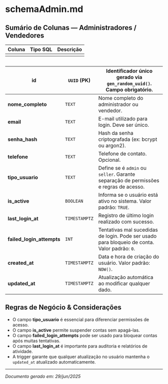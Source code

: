 # schemaAdmin.md

## Sumário de Colunas — Administradores / Vendedores

| Coluna | Tipo SQL | Descrição |
| ------ | -------- | --------- |
|        |          |           |

|   |
| - |

| **id**                      | `UUID` (PK)   | Identificador único gerado via `gen_random_uuid()`. Campo obrigatório.                       |
| --------------------------- | ------------- | -------------------------------------------------------------------------------------------- |
| **nome\_completo**          | `TEXT`        | Nome completo do administrador ou vendedor.                                                  |
| **email**                   | `TEXT`        | E-mail utilizado para login. Deve ser único.                                                 |
| **senha\_hash**             | `TEXT`        | Hash da senha criptografada (ex: bcrypt ou argon2).                                          |
| **telefone**                | `TEXT`        | Telefone de contato. Opcional.                                                               |
| **tipo\_usuario**           | `TEXT`        | Define se é `admin` ou `seller`. Garante separação de permissões e regras de acesso.         |
| **is\_active**              | `BOOLEAN`     | Informa se o usuário está ativo no sistema. Valor padrão: `TRUE`.                            |
| **last\_login\_at**         | `TIMESTAMPTZ` | Registro de último login realizado com sucesso.                                              |
| **failed\_login\_attempts** | `INT`         | Tentativas mal sucedidas de login. Pode ser usado para bloqueio de conta. Valor padrão: `0`. |
| **created\_at**             | `TIMESTAMPTZ` | Data e hora de criação do usuário. Valor padrão: `NOW()`.                                    |
| **updated\_at**             | `TIMESTAMPTZ` | Atualização automática ao modificar qualquer dado.                                           |


## Regras de Negócio & Considerações

- O campo **tipo\_usuario** é essencial para diferenciar permissões de acesso.
- O campo **is\_active** permite suspender contas sem apagá-las.
- O campo **failed\_login\_attempts** pode ser usado para bloquear contas após muitas tentativas.
- O campo **last\_login\_at** é importante para auditoria e relatórios de atividade.
- A trigger garante que qualquer atualização no usuário mantenha o `updated_at` atualizado automaticamente.

---

*Documento gerado em: 29/jun/2025*

